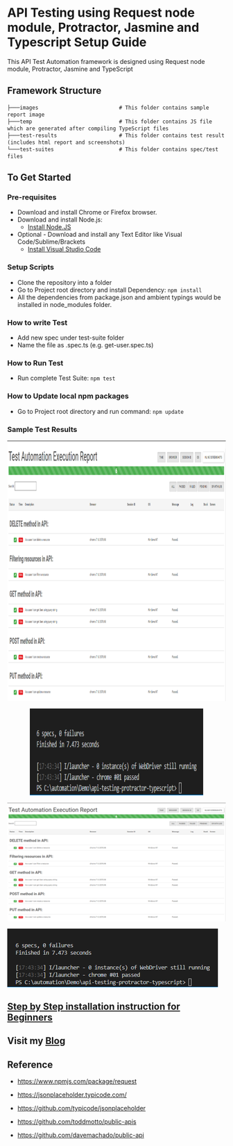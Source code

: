 <!-- ![Protractor, Jasmine and Typescript](./images/api-protractor-jasmine-typescript.png?raw=true "Protractor, Jasmine and Typescript") -->

# API Testing using Request node module, Protractor, Jasmine and Typescript Setup Guide
This API Test Automation framework is designed using Request node module, Protractor, Jasmine and TypeScript

## Framework Structure
```
├───images                          # This folder contains sample report image
├───temp                            # This folder contains JS file which are generated after compiling TypeScript files
├───test-results                    # This folder contains test result (includes html report and screenshots)
└───test-suites                     # This folder contains spec/test files
```

## To Get Started

### Pre-requisites
* Download and install Chrome or Firefox browser.
* Download and install Node.js:
  * [Install Node.JS](https://qaloop.tk/blog/2018/11/23/install-node-js/ "Install Node.JS")
* Optional - Download and install any Text Editor like Visual Code/Sublime/Brackets
  * [Install Visual Studio Code](https://qaloop.tk/blog/2018/11/23/install-visual-studio-code/ "Install Visual Studio Code")


### Setup Scripts 
* Clone the repository into a folder
* Go to Project root directory and install Dependency: `npm install`
* All the dependencies from package.json and ambient typings would be installed in node_modules folder.

### How to write Test
* Add new spec under test-suite folder
* Name the file as <testname>.spec.ts (e.g. get-user.spec.ts)

### How to Run Test
* Run complete Test Suite: `npm test`

### How to Update local npm packages
* Go to Project root directory and run command: `npm update`

### Sample Test Results
<p align="center">
<img src= "./images/test-results.png" width=800 height=600 alt="API Testing using Protractor, Jasmine and Typescript Test Result"/>
</p>

<p align="center">
<img src= "./images/console-test-results.png" width=400 height=200 alt="API Testing using Protractor, Jasmine and Typescript Test Result"/>
</p>

![Protractor, Jasmine and Typescript Test Results](./images/test-results.png?raw=true "Protractor, Jasmine and Typescript Test Results")

![Protractor, Jasmine and Typescript Console Test Results](./images/console-test-results.png?raw=true "Protractor, Jasmine and Typescript Console Test Results")


## [Step by Step installation instruction for Beginners](https://qaloop.tk/blog/2018/12/20/rest-api-automation-using-request-npm-protractor-jasmine-and-typescript  "Step by Step installation instruction for Beginners")


## Visit my [Blog](https://qaloop.tk/blog/ "Blog")

## Reference
* https://www.npmjs.com/package/request

* https://jsonplaceholder.typicode.com/
* https://github.com/typicode/jsonplaceholder

* https://github.com/toddmotto/public-apis
* https://github.com/davemachado/public-api
